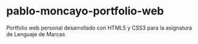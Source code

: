 # pablo-moncayo-portfolio-web
Portfolio web personal desarrollado con HTML5 y CSS3 para la asignatura de Lenguaje de Marcas
